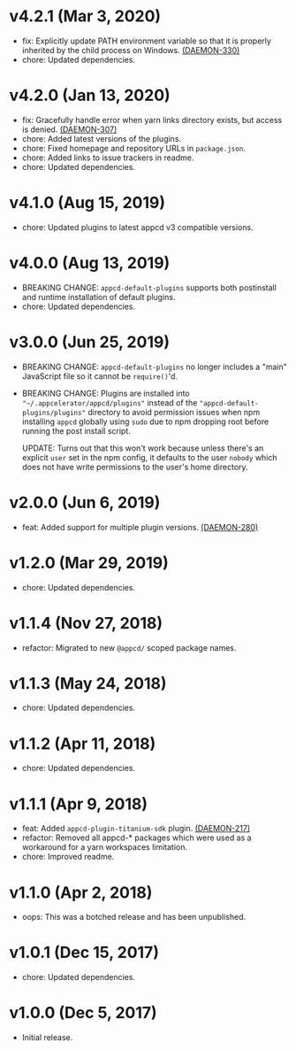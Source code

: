 # v4.2.1 (Mar 3, 2020)

 * fix: Explicitly update PATH environment variable so that it is properly inherited by the child
   process on Windows. [(DAEMON-330)](https://jira.appcelerator.org/browse/DAEMON-330)
 * chore: Updated dependencies.

# v4.2.0 (Jan 13, 2020)

 * fix: Gracefully handle error when yarn links directory exists, but access is denied.
   [(DAEMON-307)](https://jira.appcelerator.org/browse/DAEMON-307)
 * chore: Added latest versions of the plugins.
 * chore: Fixed homepage and repository URLs in `package.json`.
 * chore: Added links to issue trackers in readme.
 * chore: Updated dependencies.

# v4.1.0 (Aug 15, 2019)

 * chore: Updated plugins to latest appcd v3 compatible versions.

# v4.0.0 (Aug 13, 2019)

 * BREAKING CHANGE: `appcd-default-plugins` supports both postinstall and runtime installation of
   default plugins.
 * chore: Updated dependencies.

# v3.0.0 (Jun 25, 2019)

 * BREAKING CHANGE: `appcd-default-plugins` no longer includes a "main" JavaScript file so it
   cannot be `require()`'d.
 * BREAKING CHANGE: Plugins are installed into `"~/.appcelerator/appcd/plugins"` instead of the
   `"appcd-default-plugins/plugins"` directory to avoid permission issues when npm installing
   `appcd` globally using `sudo` due to npm dropping root before running the post install script.

   UPDATE: Turns out that this won't work because unless there's an explicit `user` set in the
   npm config, it defaults to the user `nobody` which does not have write permissions to the
   user's home directory.

# v2.0.0 (Jun 6, 2019)

 * feat: Added support for multiple plugin versions.
   [(DAEMON-280)](https://jira.appcelerator.org/browse/DAEMON-280)

# v1.2.0 (Mar 29, 2019)

 * chore: Updated dependencies.

# v1.1.4 (Nov 27, 2018)

 * refactor: Migrated to new `@appcd/` scoped package names.

# v1.1.3 (May 24, 2018)

 * chore: Updated dependencies.

# v1.1.2 (Apr 11, 2018)

 * chore: Updated dependencies.

# v1.1.1 (Apr 9, 2018)

 * feat: Added `appcd-plugin-titanium-sdk` plugin.
   [(DAEMON-217)](https://jira.appcelerator.org/browse/DAEMON-217)
 * refactor: Removed all appcd-* packages which were used as a workaround for a yarn workspaces limitation.
 * chore: Improved readme.

# v1.1.0 (Apr 2, 2018)

 * oops: This was a botched release and has been unpublished.

# v1.0.1 (Dec 15, 2017)

 * chore: Updated dependencies.

# v1.0.0 (Dec 5, 2017)

 - Initial release.

